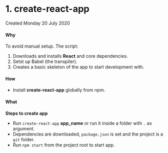 # 1. create-react-app
Created Monday 20 July 2020

#### Why
To avoid manual setup.
The script:
1. Downloads and installs **React** and core dependencies.
2. Setst up Babel (the transpiler).
3. Creates a basic skeleton of the app to start development with.

#### How
* Install **create-react-app** globally from npm.


#### What
**Steps to create app**
* Run ``create-react-app`` **app_name** or run it inside a folder with `.` as argument.
* Dependencies are downloaded, ``package.json`` is set and the project is a ``git`` folder.
* Run ``npm start`` from the project root to start app.


